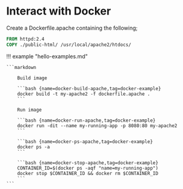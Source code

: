 # Interact with Docker

Create a Dockerfile.apache containing the following;

```dockerfile
FROM httpd:2.4
COPY ./public-html/ /usr/local/apache2/htdocs/
```

!!! example "hello-examples.md"

    ```markdown

        Build image

        ```bash {name=docker-build-apache,tag=docker-example}
        docker build -t my-apache2 -f dockerfile.apache .
        ```

        Run image

        ```bash {name=docker-run-apache,tag=docker-example}
        docker run -dit --name my-running-app -p 8080:80 my-apache2
        ```

        ```bash {name=docker-ps-apache,tag=docker-example}
        docker ps -a
        ```

        ```bash {name=docker-stop-apache,tag=docker-example}
        CONTAINER_ID=$(docker ps -aqf "name=my-running-app")
        docker stop $CONTAINER_ID && docker rm $CONTAINER_ID
        ```
    ```